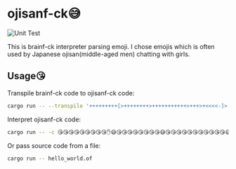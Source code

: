 # ojisanf-ck😅

![Unit Test](https://github.com/ikanago/ojisan_f-ck/workflows/Unit%20Test/badge.svg?branch=master)

This is brainf-ck interpreter parsing emoji. I chose emojis which is often used by Japanese ojisan(middle-aged men) chatting with girls.

## Usage😘
Transpile brainf-ck code to ojisanf-ck code:
```bash
cargo run -- --transpile '+++++++++[>++++++++>+++++++++++>+++>+<<<<-]>.>++.+++++++..+++.>+++++.<<+++++++++++++++.>.+++.------.--------.>+.>+.'
```

Interpret ojisanf-ck code:
```bash
cargo run -- -c 😘😘😘😘😘😘😘😘😘✋😅😘😘😘😘😘😘😘😘😅😘😘😘😘😘😘😘😘😘😘😘😅😘😘😘😅😘😭😭😭😭😚🤟😅💦😅😘😘💦😘😘😘😘😘😘😘💦💦😘😘😘💦😅😘😘😘😘😘💦😭😭😘😘😘😘😘😘😘😘😘😘😘😘😘😘😘💦😅💦😘😘😘💦😚😚😚😚😚😚💦😚😚😚😚😚😚😚😚💦😅😘💦😅😘💦
```

Or pass source code from a file:
```bash
cargo run -- hello_world.of
```